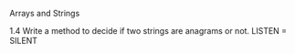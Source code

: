 Arrays and Strings

1.4 Write a method to decide if two strings are anagrams or not.
LISTEN = SILENT